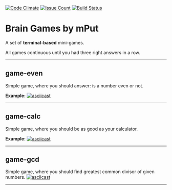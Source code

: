 [![Code Climate](https://codeclimate.com/github/mput/project-lvl1-s128/badges/gpa.svg)](https://codeclimate.com/github/mput/project-lvl1-s128)
[![Issue Count](https://codeclimate.com/github/mput/project-lvl1-s128/badges/issue_count.svg)](https://codeclimate.com/github/mput/project-lvl1-s128)
[![Build Status](https://travis-ci.org/mput/project-lvl1-s128.svg?branch=master)](https://travis-ci.org/mput/project-lvl1-s128)
# Brain Games by mPut

A set of __terminal-based__ mini-games.

All games continuous until you had three right answers in a row.
___

## game-even

Simple game, where you should answer: is a number even or not.

__Example:__
[![asciicast](https://asciinema.org/a/TvjoseJsdfQfFQ35egx8z9vge.png)](https://asciinema.org/a/TvjoseJsdfQfFQ35egx8z9vge)
___

## game-calc

Simple game, where you should be as good as your calculator.

__Example:__
[![asciicast](https://asciinema.org/a/QEhbep1yhQWFptfjEZjJDy1Q2.png)](https://asciinema.org/a/QEhbep1yhQWFptfjEZjJDy1Q2)
___

## game-gcd

Simple game, where you should find greatest common divisor of given numbers.
[![asciicast](https://asciinema.org/a/lDk15cGjZQMX6P6UtieKfaUB8.png)](https://asciinema.org/a/lDk15cGjZQMX6P6UtieKfaUB8)

___